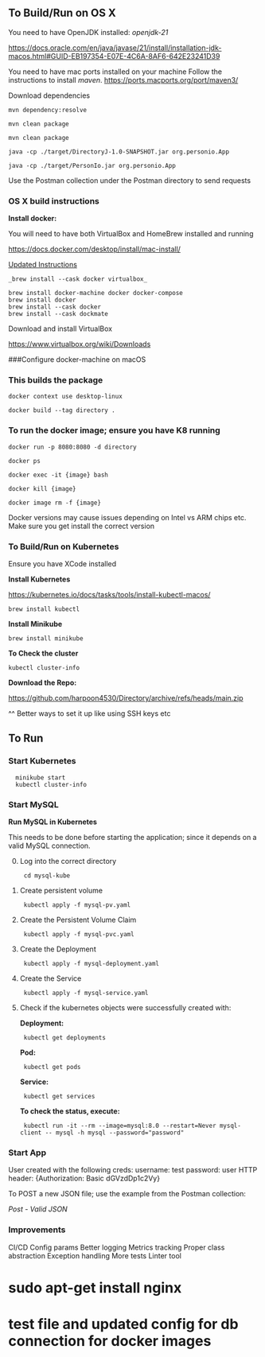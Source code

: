 ## To Build/Run on OS X
You need to have OpenJDK installed: _openjdk-21_

https://docs.oracle.com/en/java/javase/21/install/installation-jdk-macos.html#GUID-EB197354-E07E-4C6A-8AF6-642E23241D39

You need to have mac ports installed on your machine
Follow the instructions to install _maven_.
https://ports.macports.org/port/maven3/

Download dependencies

    mvn dependency:resolve

    mvn clean package

    mvn clean package

    java -cp ./target/DirectoryJ-1.0-SNAPSHOT.jar org.personio.App

    java -cp ./target/PersonIo.jar org.personio.App

Use the Postman collection under the Postman directory to send requests



### OS X build instructions
**Install docker:**

You will need to have both VirtualBox and HomeBrew installed and running


https://docs.docker.com/desktop/install/mac-install/

[Updated Instructions
](https://desktop.docker.com/mac/main/amd64/122432/Docker.dmg?_gl=1*1djsy22*_ga*MjAyNzUwMzM5NC4xNjk5ODM5MTIx*_ga_XJWPQMJYHQ*MTY5OTgzOTEyMC4xLjEuMTY5OTg0MTcyNC41Ny4wLjA.
)

    _brew install --cask docker virtualbox_

    brew install docker-machine docker docker-compose
    brew install docker
    brew install --cask docker
    brew install --cask dockmate


Download and install VirtualBox

https://www.virtualbox.org/wiki/Downloads


###Configure docker-machine on macOS

[comment]: <> (Create a default machine &#40;if you don't have one, see: docker-machine ls&#41;:)

[comment]: <> (_docker-machine create --driver virtualbox default_)

[comment]: <> (Then set-up the environment for the Docker client:)

[comment]: <> (_eval "$&#40;docker-machine env default&#41;"_)

[comment]: <> (Go to VirtualBox and start the *deamon*)

[comment]: <> (Then double-check by listing containers:)

[comment]: <> (_docker ps_)



### This builds the package

    docker context use desktop-linux

    docker build --tag directory .

### To run the docker image; ensure you have K8 running

    docker run -p 8080:8080 -d directory

    docker ps

    docker exec -it {image} bash

    docker kill {image}

    docker image rm -f {image}

Docker versions may cause issues depending on Intel vs ARM chips etc.
Make sure you get install the correct version

### To Build/Run on Kubernetes

Ensure you have XCode installed

**Install Kubernetes**

https://kubernetes.io/docs/tasks/tools/install-kubectl-macos/

    brew install kubectl

**Install Minikube**

    brew install minikube

**To Check the cluster**
    
    kubectl cluster-info



**Download the Repo:**

https://github.com/harpoon4530/Directory/archive/refs/heads/main.zip

^^ Better ways to set it up like using SSH keys etc


## To Run

### Start Kubernetes
      minikube start
      kubectl cluster-info

[comment]: <> (Kubernetes control plane is running at https://192.168.64.2:8443)

[comment]: <> (CoreDNS is running at https://192.168.64.2:8443/api/v1/namespaces/kube-system/services/kube-dns:dns/proxy)



### Start MySQL


**Run MySQL in Kubernetes**

This needs to be done before starting the application; since it depends on a valid MySQL connection.

0. Log into the correct directory
    
        cd mysql-kube
   
1. Create persistent volume
   
        kubectl apply -f mysql-pv.yaml

   
2. Create the Persistent Volume Claim

        kubectl apply -f mysql-pvc.yaml


3. Create the Deployment

        kubectl apply -f mysql-deployment.yaml

4. Create the Service
   
        kubectl apply -f mysql-service.yaml


5. Check if the kubernetes objects were successfully created with:
    
    **Deployment:**

        kubectl get deployments

    **Pod:**
   
        kubectl get pods

    **Service:**
        
        kubectl get services

    **To check the status, execute:**
        
        kubectl run -it --rm --image=mysql:8.0 --restart=Never mysql-client -- mysql -h mysql --password="password"

### Start App





User created with the following creds:
username: test
password: user
HTTP header: {Authorization: Basic dGVzdDp1c2Vy}

To POST a new JSON file; use the example from the Postman collection:

*Post - Valid JSON*


### Improvements
CI/CD
Config params
Better logging
Metrics tracking
Proper class abstraction
Exception handling
More tests
Linter tool



# sudo apt-get install nginx
# test file and updated config for db connection for docker images
